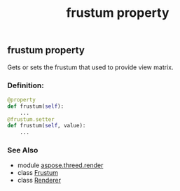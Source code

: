 ﻿---
title: frustum property
second_title: Aspose.3D for Python via .NET API References
description: 
type: docs
weight: 120
url: /python-net/aspose.threed.render/renderer/frustum/
is_root: false
---

## frustum property


Gets or sets the frustum that used to provide view matrix.
### Definition:
```python
@property
def frustum(self):
    ...
@frustum.setter
def frustum(self, value):
    ...
```

### See Also
* module [aspose.threed.render](../../)
* class [Frustum](/3d/python-net/aspose.threed.entities/frustum)
* class [Renderer](/3d/python-net/aspose.threed.render/renderer)
